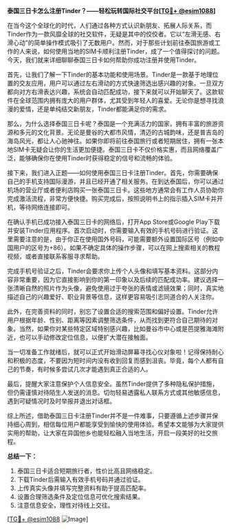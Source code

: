 **泰国三日卡怎么注册Tinder？——轻松玩转国际社交平台[[TG💪+ @esim1088](https://t.me/s/esim1088)]**

在当今这个全球化的时代，人们通过各种方式认识新朋友、拓展人际关系，而Tinder作为一款风靡全球的社交软件，无疑是其中的佼佼者。它以“左滑无感、右滑心动”的简单操作模式吸引了无数用户。然而，对于那些计划前往泰国旅游或工作的人来说，如何使用当地的SIM卡顺利注册Tinder，成了一个值得探讨的问题。今天，我们就来详细聊聊泰国三日卡如何帮助你成功注册并使用Tinder。

首先，让我们了解一下Tinder的基本功能和使用场景。Tinder是一款基于地理位置的交友应用，用户可以通过左右滑动的方式快速筛选出感兴趣的对象。一旦双方都向对方右滑表达兴趣，系统会自动匹配成功，接下来就可以开始聊天了。这款软件在全球范围内拥有庞大的用户群体，尤其受到年轻人的喜爱。无论你是想寻找浪漫的爱情，还是单纯结交新朋友，Tinder都能满足你的需求。

那么，为什么选择泰国三日卡呢？泰国是一个充满活力的国家，拥有丰富的旅游资源和多元的文化背景。无论是曼谷的大都市风情，清迈的古城韵味，还是普吉岛的海岛风光，都让人心驰神往。如果你即将前往泰国旅行或者短期居住，拥有一张本地SIM卡无疑会让你的生活更加便捷。泰国三日卡不仅价格实惠，而且网络覆盖广泛，能够确保你在使用Tinder时获得稳定的信号和流畅的体验。

接下来，我们进入正题——如何使用泰国三日卡注册Tinder。首先，你需要确保自己的手机支持国际漫游，并且已经开通了相关服务。在到达泰国后，你可以通过机场的营业厅或者便利店购买一张泰国三日卡。这些地方通常会有工作人员协助你完成激活流程，非常方便快捷。购买完成后，按照说明书上的指示插入SIM卡并开机，等待网络连接即可。

在确认手机已成功接入泰国三日卡的网络后，打开App Store或Google Play下载并安装Tinder应用程序。首次启动时，你需要输入有效的手机号码进行验证。这里需要注意的是，由于你正在使用国外号码，可能需要额外设置国际区号（例如中国用户的区号为+86）。如果不确定具体的操作步骤，可以在网上搜索相关的教程视频，或者直接联系客服寻求帮助。

完成手机号验证之后，Tinder会要求你上传个人头像和填写基本资料。这部分内容非常重要，因为它直接影响到你的第一印象以及后续的匹配成功率。建议选择一张清晰自然的照片作为头像，避免使用过于夸张的表情或滤镜效果；同时，真实地描述自己的兴趣爱好、职业背景等信息，这样更容易吸引志同道合的人关注你。

此外，在完善资料的同时，别忘了设置合适的搜索范围和偏好设置。Tinder允许用户根据年龄、性别、距离等因素调整筛选条件，从而找到更符合自己期待的对象。当然，如果你对某些特定区域特别感兴趣，比如曼谷市中心或是芭提雅海滩附近，也可以手动修改定位信息，以便扩大潜在接触面。

当一切准备工作就绪后，就可以正式开始滑动屏幕寻找心仪对象啦！记得保持耐心和积极的态度，不要因为短时间内没有收到回复而感到沮丧。毕竟，每个人都有自己的节奏，有时候多尝试几次才能遇到真正合适的人。

最后，提醒大家注意保护个人信息安全。虽然Tinder提供了多种隐私保护措施，但仍需谨慎对待陌生人发送的消息。切勿轻易透露私人联系方式或其他敏感信息，遇到可疑情况时及时举报并退出对话框。

综上所述，借助泰国三日卡注册Tinder并不是一件难事，只要遵循上述步骤并保持细心周到，相信每位用户都能享受到愉快的使用体验。希望本文能够为大家提供实用的帮助，让大家在异国他乡也能轻松融入当地生活，开启一段美好的社交旅程。

**总结一下：**
1. 泰国三日卡适合短期旅行者，性价比高且网络稳定。
2. 下载Tinder后需输入有效手机号码并通过验证。
3. 上传真实头像并填写完整资料有助于提高匹配率。
4. 设置合理筛选条件及定位信息可优化搜索结果。
5. 注意信息安全，理性对待线上交往。

[[TG💪+ @esim1088](https://t.me/s/esim1088) ![Image](https://i.postimg.cc/4NQfJmqS/Snipaste-2025-05-13-00-14-12.png)]